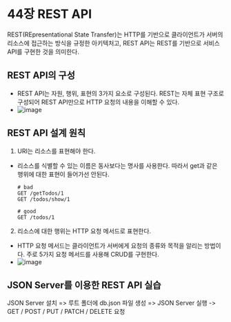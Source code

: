 44장 REST API
===

REST(REpresentational State Transfer)는 HTTP를 기반으로 클라이언트가 서버의 리소스에 접근하는 방식을 규정한 아키텍처고, REST API는 REST를 기반으로 서비스 API를 구현한 것을 의미한다.

REST API의 구성
---
- REST API는 자원, 행위, 표현의 3가지 요소로 구성된다. REST는 자체 표현 구조로 구성되어 REST API만으로 HTTP 요청의 내용을 이해할 수 있다.
- ![image](https://github.com/user-attachments/assets/7f57e158-2336-4a73-a85c-f146e0859735)

REST API 설계 원칙
---
1. URI는 리소스를 표현해야 한다.
  - 리소스를 식별할 수 있는 이름은 동사보다는 명사를 사용한다. 따라서 get과 같은 행위에 대한 표현이 들어가선 안된다.
    ```
    # bad
    GET /getTodos/1
    GET /todos/show/1

    # good
    GET /todos/1
    ```
2. 리소스에 대한 행위는 HTTP 요청 메서드로 표현한다.
  - HTTP 요청 메서드는 클라이언트가 서버에게 요청의 종류와 목적을 알리는 방법이다. 주로 5가지 요청 메서드를 사용해 CRUD를 구현한다.
  - ![image](https://github.com/user-attachments/assets/d9ad7d9a-01cc-4eaf-8aa8-68b28490cbb2)

JSON Server를 이용한 REST API 실습
---
JSON Server 설치
=> 루트 폴더에 db.json 파일 생성 
=> JSON Server 실행 
-> GET / POST / PUT / PATCH / DELETE 요청
